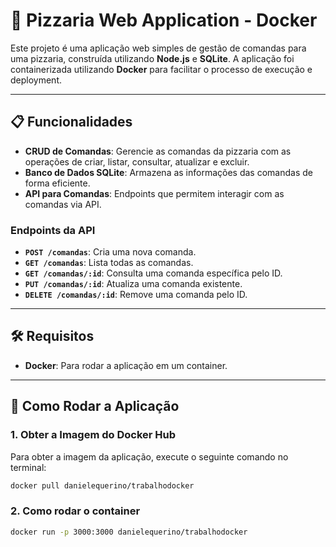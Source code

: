 # 🍕 **Pizzaria Web Application - Docker**

Este projeto é uma aplicação web simples de gestão de comandas para uma pizzaria, construída utilizando **Node.js** e **SQLite**. A aplicação foi containerizada utilizando **Docker** para facilitar o processo de execução e deployment.

---

## 📋 **Funcionalidades**

- **CRUD de Comandas**: Gerencie as comandas da pizzaria com as operações de criar, listar, consultar, atualizar e excluir.
- **Banco de Dados SQLite**: Armazena as informações das comandas de forma eficiente.
- **API para Comandas**: Endpoints que permitem interagir com as comandas via API.

### **Endpoints da API**

- **`POST /comandas`**: Cria uma nova comanda.
- **`GET /comandas`**: Lista todas as comandas.
- **`GET /comandas/:id`**: Consulta uma comanda específica pelo ID.
- **`PUT /comandas/:id`**: Atualiza uma comanda existente.
- **`DELETE /comandas/:id`**: Remove uma comanda pelo ID.

---

## 🛠️ **Requisitos**

- **Docker**: Para rodar a aplicação em um container.

---

## 🚀 **Como Rodar a Aplicação**

### 1. **Obter a Imagem do Docker Hub**

Para obter a imagem da aplicação, execute o seguinte comando no terminal:

```bash
docker pull danielequerino/trabalhodocker
```

### 2. **Como rodar o container**
```bash
docker run -p 3000:3000 danielequerino/trabalhodocker
```
